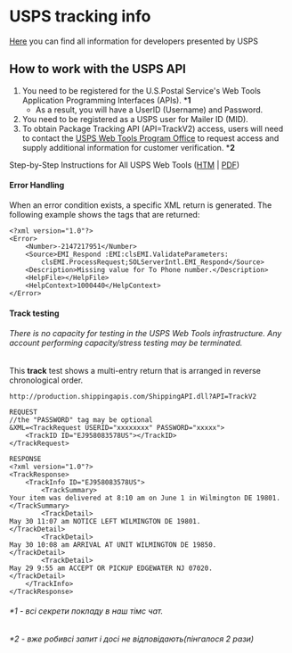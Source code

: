 # USPS tracking info

[Here](https://www.usps.com/business/web-tools-apis/) you can find all information for developers presented by USPS

## How to work with the USPS API 
1. You need to be registered for the U.S.Postal Service's Web Tools Application Programming Interfaces (APIs). ***1**
   - As a result, you will have a UserID (Username) and Password.
2. You need to be registered as a USPS user for Mailer ID (MID).
3. To obtain Package Tracking API (API=TrackV2) access, users will need to contact the [USPS Web Tools Program Office](https://usps.force.com/emailus/s/web-tools-inquiry) to request access and supply additional information for customer verification. ***2**

Step-by-Step Instructions for All USPS Web Tools ([HTM](https://www.usps.com/business/web-tools-apis/general-api-developer-guide.htm) | [PDF](https://www.usps.com/business/web-tools-apis/general-api-developer-guide.pdf))

#### Error Handling

When an error condition exists, a specific XML return is generated. The following example shows the tags that are returned:

```
<?xml version="1.0"?> 
<Error>
    <Number>-2147217951</Number>
    <Source>EMI_Respond :EMI:clsEMI.ValidateParameters: 
        clsEMI.ProcessRequest;SOLServerIntl.EMI_Respond</Source>
    <Description>Missing value for To Phone number.</Description>
    <HelpFile></HelpFile>
    <HelpContext>1000440</HelpContext>
</Error>
```
#### Track testing
###### There is no capacity for testing in the USPS Web Tools infrastructure. Any account performing capacity/stress testing may be terminated.

This **track** test shows a multi-entry return that is arranged in reverse chronological order.
````
http://production.shippingapis.com/ShippingAPI.dll?API=TrackV2

REQUEST
//the "PASSWORD" tag may be optional
&XML=<TrackRequest USERID="xxxxxxxx" PASSWORD="xxxxx"> 
    <TrackID ID="EJ958083578US"></TrackID>
</TrackRequest>

RESPONSE
<?xml version="1.0"?>
<TrackResponse>
    <TrackInfo ID="EJ958083578US">
        <TrackSummary>
Your item was delivered at 8:10 am on June 1 in Wilmington DE 19801.
</TrackSummary>
        <TrackDetail>
May 30 11:07 am NOTICE LEFT WILMINGTON DE 19801.
</TrackDetail>
        <TrackDetail>
May 30 10:08 am ARRIVAL AT UNIT WILMINGTON DE 19850.
</TrackDetail>
        <TrackDetail>
May 29 9:55 am ACCEPT OR PICKUP EDGEWATER NJ 07020.
</TrackDetail>
    </TrackInfo>
</TrackResponse>
````

###### *1 - всі секрети покладу в наш тімс чат.

###### *2 - вже робивсі запит і досі не відповідають(пінгалося 2 рази)